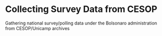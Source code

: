 # Collecting Survey Data from CESOP
Gathering national survey/polling data under the Bolsonaro administration from CESOP/Unicamp archives 
